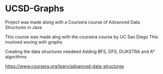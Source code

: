 # UCSD-Graphs
Project was made along with a Coursera course of Advanced Data Structures in Java



This course was made alng with the coursera course by UC San Diego
This involved woring with graphs 

Creating the data structures needeed 
Adding BFS, DFS, DIJKSTRA and A* algorithms 
 
 https://www.coursera.org/learn/advanced-data-structures 
